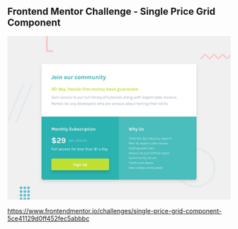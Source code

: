<h2>Frontend Mentor Challenge - Single Price Grid Component</h2>

![Design preview for the Single Price Grid Component coding challenge](./design/desktop-preview.jpg)

<https://www.frontendmentor.io/challenges/single-price-grid-component-5ce41129d0ff452fec5abbbc>

